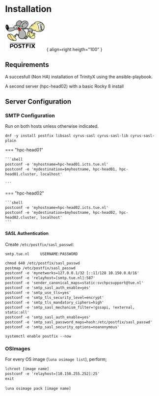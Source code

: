# Installation

![Postfix Logo](postfix.png){ align=right heigth="100" }

## Requirements

A succesfull (Non HA) installation of TrinityX using the ansible-playbook.

A second server (hpc-head02) with a basic Rocky 8 install

## Server Configuration

### SMTP Configuration

Run on both hosts unless otherwise indicated.

```shell
dnf -y install postfix libsasl cyrus-sasl cyrus-sasl-lib cyrus-sasl-plain
```

=== "hpc-head01"

    ```shell
    postconf -e 'myhostname=hpc-head01.icts.tue.nl'
    postconf -e 'mydestination=$myhostname, hpc-head01, hpc-head01.cluster, localhost'

    ```

=== "hpc-head02"

    ```shell
    postconf -e 'myhostname=hpc-head02.icts.tue.nl'
    postconf -e 'mydestination=$myhostname, hpc-head02, hpc-head02.cluster, localhost'
    ```

#### SASL Authentication

Create `/etc/postfix/sasl_passwd`:
```
smtp.tue.nl     USERNAME:PASSWORD
```

```shell
chmod 640 /etc/postfix/sasl_passwd
postmap /etc/postfix/sasl_passwd
postconf -e 'mynetworks=127.0.0.1/32 [::1]/128 10.150.0.0/16'
postconf -e 'relayhost=[smtp.tue.nl]:587'
postconf -e 'sender_canonical_maps=static:svchpcsupport@tue.nl'
postconf -e 'smtp_sasl_auth_enable=yes'
postconf -e 'smtp_use_tls=yes'
postconf -e 'smtp_tls_security_level=encrypt'
postconf -e 'smtp_tls_mandatory_ciphers=high'
postconf -e 'smtp_sasl_mechanism_filter=!gssapi, !external, static:all'
postconf -e 'smtp_sasl_auth_enable=yes'
postconf -e 'smtp_sasl_password_maps=hash:/etc/postfix/sasl_passwd'
postconf -e 'smtp_sasl_security_options=noanonymous'
```

```shell
systemctl enable postfix --now
```

### OSImages
For every OS image (`luna osimage list`), perform;

```shell
lchroot [image name]
postconf -e 'relayhost=[10.150.255.252]:25'
exit

luna osimage pack [image name]
```
